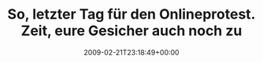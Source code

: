 ---
retweeted: false
source: <a href="http://twitter.com" rel="nofollow">Twitter Web Client</a>
entities:
  hashtags: []
  symbols: []
  user_mentions: []
  urls: []
display_text_range:
- '0'
- '126'
favorite_count: '0'
id_str: '1235577754'
truncated: false
retweet_count: '0'
id: '1235577754'
created_at: Sat Feb 21 23:18:49 +0000 2009
favorited: false
full_text: 'So, letzter Tag für den Onlineprotest. Zeit, eure Gesicher auch noch zu
  schwärzen: http://creativefreedom.org.nz/blackout.html'
lang: de
tags:
- pesos/twitter
date: '2009-02-21T23:18:49+00:00'
src: https://twitter.com/bascht/status/1235577754
original_url: https://twitter.com/bascht/status/1235577754
type: twitter_tweet
text: 'So, letzter Tag für den Onlineprotest. Zeit, eure Gesicher auch noch zu schwärzen:
  http://creativefreedom.org.nz/blackout.html'
title: So, letzter Tag für den Onlineprotest. Zeit, eure Gesicher auch noch zu

---